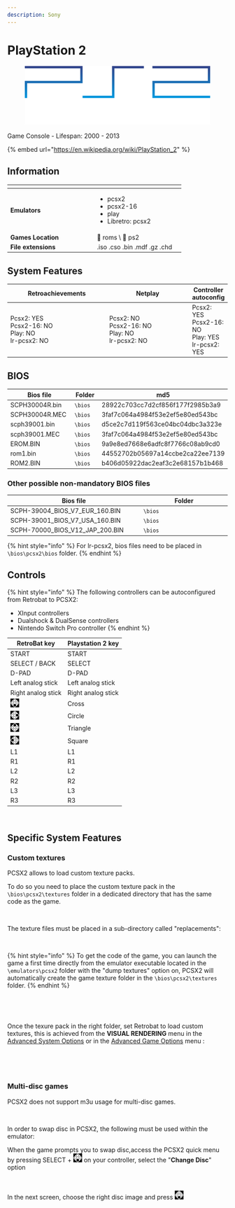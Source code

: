```yaml
---
description: Sony
---
```


# PlayStation 2

<div align="left">

<figure><picture><source srcset="https://raw.githubusercontent.com/fabricecaruso/es-theme-carbon/91d85c7849cc550b0cac4e75cb8e0923d3b61b5e/art/logos/ps2-w.svg" media="(prefers-color-scheme: dark)"><img src="https://raw.githubusercontent.com/fabricecaruso/es-theme-carbon/52ff37c9e265587d006945a2ba695b5a962b3a3d/art/logos/ps2.svg" alt=""></picture><figcaption></figcaption></figure>

</div>

Game Console - Lifespan: 2000 - 2013

{% embed url="https://en.wikipedia.org/wiki/PlayStation_2" %}

## Information

<table data-header-hidden><thead><tr><th width="184"></th><th></th><th data-hidden></th></tr></thead><tbody><tr><td><strong>Emulators</strong></td><td><ul><li>pcsx2</li><li>pcsx2-16</li><li>play</li><li>Libretro: pcsx2</li></ul></td><td></td></tr><tr><td><strong>Games Location</strong></td><td><span data-gb-custom-inline data-tag="emoji" data-code="1f4c1">📁</span> roms \ <span data-gb-custom-inline data-tag="emoji" data-code="1f4c2">📂</span> ps2</td><td></td></tr><tr><td><strong>File extensions</strong></td><td>.iso .cso .bin .mdf .gz .chd</td><td></td></tr></tbody></table>

## System Features

<table><thead><tr><th width="256">Retroachievements</th><th width="243">Netplay</th><th>Controller autoconfig</th></tr></thead><tbody><tr><td>Pcsx2: YES<br>Pcsx2-16: NO<br>Play: NO<br>lr-pcsx2: NO</td><td>Pcsx2: NO<br>Pcsx2-16: NO<br>Play: NO<br>lr-pcsx2: NO</td><td>Pcsx2: YES<br>Pcsx2-16: NO<br>Play: YES<br>lr-pcsx2: YES</td></tr></tbody></table>

## BIOS

<table><thead><tr><th width="196">Bios file</th><th width="113">Folder</th><th>md5</th></tr></thead><tbody><tr><td>SCPH30004R.bin</td><td><code>\bios</code></td><td>28922c703cc7d2cf856f177f2985b3a9</td></tr><tr><td>SCPH30004R.MEC</td><td><code>\bios</code></td><td>3faf7c064a4984f53e2ef5e80ed543bc</td></tr><tr><td>scph39001.bin</td><td><code>\bios</code></td><td>d5ce2c7d119f563ce04bc04dbc3a323e</td></tr><tr><td>scph39001.MEC</td><td><code>\bios</code></td><td>3faf7c064a4984f53e2ef5e80ed543bc</td></tr><tr><td>EROM.BIN</td><td><code>\bios</code></td><td>9a9e8ed7668e6adfc8f7766c08ab9cd0</td></tr><tr><td>rom1.bin</td><td><code>\bios</code></td><td>44552702b05697a14ccbe2ca22ee7139</td></tr><tr><td>ROM2.BIN</td><td><code>\bios</code></td><td>b406d05922dac2eaf3c2e68157b1b468</td></tr></tbody></table>

### Other possible non-mandatory BIOS files

<table><thead><tr><th width="379">Bios file</th><th width="347">Folder</th></tr></thead><tbody><tr><td>SCPH-39004_BIOS_V7_EUR_160.BIN</td><td><code>\bios</code></td></tr><tr><td>SCPH-39001_BIOS_V7_USA_160.BIN</td><td><code>\bios</code></td></tr><tr><td>SCPH-70000_BIOS_V12_JAP_200.BIN</td><td><code>\bios</code></td></tr></tbody></table>

{% hint style="info" %}
For lr-pcsx2, bios files need to be placed in `\bios\pcsx2\bios` folder.
{% endhint %}

## Controls

{% hint style="info" %}
The following controllers can be autoconfigured from Retrobat to PCSX2:

* XInput controllers
* Dualshock & DualSense controllers
* Nintendo Switch Pro controller
{% endhint %}

| RetroBat key                                                                       | Playstation 2 key  |
| ---------------------------------------------------------------------------------- | ------------------ |
| START                                                                              | START              |
| SELECT / BACK                                                                      | SELECT             |
| D-PAD                                                                              | D-PAD              |
| Left analog stick                                                                  | Left analog stick  |
| Right analog stick                                                                 | Right analog stick |
| ![A](<../../../../.gitbook/assets/image (27).png>)                                 | Cross              |
| ![B](<../../../../.gitbook/assets/image (13).png>)                                 | Circle             |
| <img src="../../../../.gitbook/assets/image (47).png" alt="" data-size="original"> | Triangle           |
| <img src="../../../../.gitbook/assets/image (45).png" alt="" data-size="line">     | Square             |
| L1                                                                                 | L1                 |
| R1                                                                                 | R1                 |
| L2                                                                                 | L2                 |
| R2                                                                                 | R2                 |
| L3                                                                                 | L3                 |
| R3                                                                                 | R3                 |

<div align="left">

<figure><img src="https://i.imgur.com/9sz2VFM.png" alt=""><figcaption></figcaption></figure>

</div>

## Specific System Features

### Custom textures

PCSX2 allows to load custom texture packs.

To do so you need to place the custom texture pack in the `\bios\pcsx2\textures` folder in a dedicated directory that has the same code as the game.

<div align="left">

<figure><img src="https://i.imgur.com/nOBWsbc.png" alt=""><figcaption></figcaption></figure>

</div>

The texture files must be placed in a sub-directory called "replacements":

<div align="left">

<figure><img src="https://i.imgur.com/H7dUscl.png" alt=""><figcaption></figcaption></figure>

</div>

{% hint style="info" %}
To get the code of the game, you can launch the game a first time directly from the emulator executable located in the `\emulators\pcsx2` folder with the "dump textures" option on, PCSX2 will automatically create the game texture folder in the `\bios\pcsx2\textures` folder.
{% endhint %}

<div align="left">

<figure><img src="https://i.imgur.com/hHyR18f.png" alt=""><figcaption></figcaption></figure>

</div>

<div align="left">

<figure><img src="https://i.imgur.com/6IeWCXM.png" alt=""><figcaption></figcaption></figure>

</div>

Once the texure pack in the right folder, set Retrobat to load custom textures, this is achieved from the **VISUAL RENDERING** menu in the [Advanced System Options](../../../../navigation/view-options.md#advanced-system-options) or in the [Advanced Game Options](../../../../navigation/game-options.md#advanced-game-options) menu :

<div align="left">

<figure><img src="https://i.imgur.com/kMCqWFr.png" alt=""><figcaption></figcaption></figure>

</div>

<div align="left">

<figure><img src="https://i.imgur.com/zLj3F55.png" alt=""><figcaption></figcaption></figure>

</div>

### Multi-disc games

PCSX2 does not support m3u usage for multi-disc games.

<div align="left">

<figure><img src="https://i.imgur.com/5n2VsbQ.png" alt=""><figcaption></figcaption></figure>

</div>

In order to swap disc in PCSX2, the following must be used within the emulator:

When the game prompts you to swap disc,access the PCSX2 quick menu by pressing SELECT + ![A](<../../../../.gitbook/assets/image (27).png>) on your controller, select the "**Change Disc**" option

<div align="left">

<figure><img src="https://i.imgur.com/fihyt1U.png" alt=""><figcaption></figcaption></figure>

</div>

In the next screen, choose the right disc image and press ![A](<../../../../.gitbook/assets/image (27).png>)

<div align="left">

<figure><img src="https://i.imgur.com/leMX1Ob.png" alt=""><figcaption></figcaption></figure>

</div>
